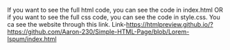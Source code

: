 If you want to see the full html code, you can see the code in index.html OR if you want to see the full css code, you can see the code in style.css. You ca see the website through this link. Link-https://htmlpreview.github.io/?https://github.com/Aaron-230/Simple-HTML-Page/blob/Lorem-Ispum/index.html
